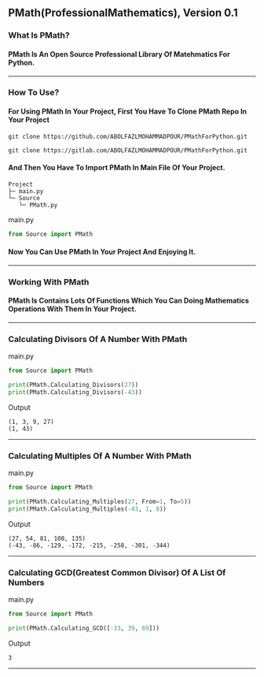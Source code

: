 ## PMath(ProfessionalMathematics), Version 0.1

### What Is PMath?
#### PMath Is An Open Source Professional Library Of Matehmatics For Python.
---
### How To Use?
#### For Using PMath In Your Project, First You Have To Clone PMath Repo In Your Project
`git clone https://github.com/ABOLFAZLMOHAMMADPOUR/PMathForPython.git`

`git clone https://gitlab.com/ABOLFAZLMOHAMMADPOUR/PMathForPython.git`
#### And Then You Have To Import PMath In Main File Of Your Project.
```
Project
├─ main.py
└─ Source
   └─ PMath.py
```
main.py
```py
from Source import PMath
```
#### Now You Can Use PMath In Your Project And Enjoying It.
---
### Working With PMath
#### PMath Is Contains Lots Of Functions Which You Can Doing Mathematics Operations With Them In Your Project.
---
### Calculating Divisors Of A Number With PMath
main.py
```py
from Source import PMath

print(PMath.Calculating_Divisors(27))
print(PMath.Calculating_Divisors(-43))
```
Output
```
(1, 3, 9, 27)
(1, 43)
```
---
### Calculating Multiples Of A Number With PMath
main.py
```py
from Source import PMath

print(PMath.Calculating_Multiples(27, From=1, To=5))
print(PMath.Calculating_Multiples(-43, 1, 8))
```
Output
```
(27, 54, 81, 108, 135)
(-43, -86, -129, -172, -215, -258, -301, -344)
```
---
### Calculating GCD(Greatest Common Divisor) Of A List Of Numbers
main.py
```py
from Source import PMath

print(PMath.Calculating_GCD([-33, 39, 69]))
```
Output
```
3
```
---
